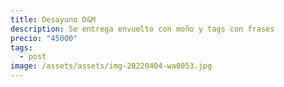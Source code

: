 ```yaml
---
title: Desayuno D&M
description: Se entrega envuelto con moño y tags con frases
precio: "45000"
tags:
  - post
image: /assets/assets/img-20220404-wa0053.jpg
---
```

